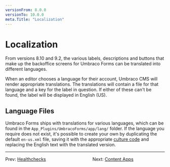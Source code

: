 ```yaml
---
versionFrom: 8.0.0
versionTo: 10.0.0
meta.Title: "Localization"
---
```


# Localization

From versions 8.10 and 9.2, the various labels, descriptions and buttons that make up the backoffice screens for Umbraco Forms can be translated into different languages.

When an editor chooses a language for their account, Umbraco CMS will render appropriate translations. The translations will contain a file for that language and a key for the label in question.  If either of these can't be found, the label will be displayed in English (US).

## Language Files

Umbraco Forms ships with translations for various languages, which can be found in the `App_Plugins/UmbracoForms/app/lang/` folder.  If the language you require does not exist, it's possible to create your own by duplicating the default `en-us.xml` file, saving it with the appropriate [culture code](https://app.slack.com/client/T025KPYEV/G8LFSGMFB) and replacing the English text with the translated version.

---

Prev: [Healthchecks](../Healthchecks/index.md) &emsp; &emsp; &emsp; &emsp; &emsp; &emsp; &emsp; &emsp; Next: [Content Apps](../ContentApps/index.md)
